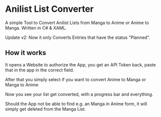# Anilist List Converter
A simple Tool to Convert Anilist Lists from Manga to Anime or Anime to Manga. Written in C# & XAML.

Update v2: Now it only Converts Entries that have the status "Planned".

## How it works
It opens a Website to authorize the App, you get an API Token back, paste that in the app in the correct field.

After that you simply select if you want to convert Anime to Manga or Manga to Anime

Now you see your list get converted, with a progress bar and everything.

Should the App not be able to find e.g. an Manga in Anime form, it will simply get deleted from the Manga List.
